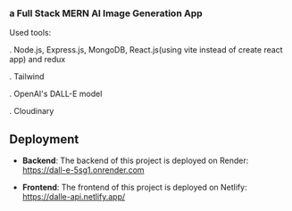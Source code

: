 ### a Full Stack MERN AI Image Generation App 

Used tools:

. Node.js, Express.js, MongoDB, React.js(using vite instead of create react app) and redux

. Tailwind

. OpenAI's DALL-E model

. Cloudinary

## Deployment

- **Backend**: The backend of this project is deployed on Render: https://dall-e-5sg1.onrender.com

- **Frontend**: The frontend of this project is deployed on Netlify: https://dalle-api.netlify.app/
